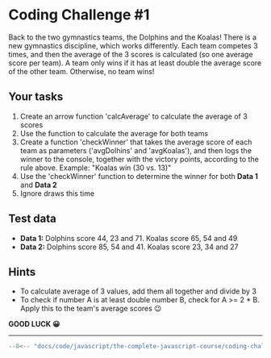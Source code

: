 # Coding Challenge #1

Back to the two gymnastics teams, the Dolphins and the Koalas! There is a new gymnastics discipline, which works differently.
Each team competes 3 times, and then the average of the 3 scores is calculated (so one average score per team).
A team only wins if it has at least double the average score of the other team. Otherwise, no team wins!

## Your tasks

1. Create an arrow function 'calcAverage' to calculate the average of 3 scores
2. Use the function to calculate the average for both teams
3. Create a function 'checkWinner' that takes the average score of each team as parameters ('avgDolhins' and 'avgKoalas'), and then logs the winner to the console, together with the victory points, according to the rule above. Example: "Koalas win (30 vs. 13)"
4. Use the 'checkWinner' function to determine the winner for both **Data 1** and **Data 2**
5. Ignore draws this time

## Test data

* **Data 1:** Dolphins score 44, 23 and 71. Koalas score 65, 54 and 49
* **Data 2:** Dolphins score 85, 54 and 41. Koalas score 23, 34 and 27

## Hints

* To calculate average of 3 values, add them all together and divide by 3
* To check if number A is at least double number B, check for A >= 2 * B. Apply this to the team's average scores 😉

**GOOD LUCK 😀**

---

```javascript
--8<-- "docs/code/javascript/the-complete-javascript-course/coding-challenges/javascript-fundamentals-part-2/challenge-1.js"
```
